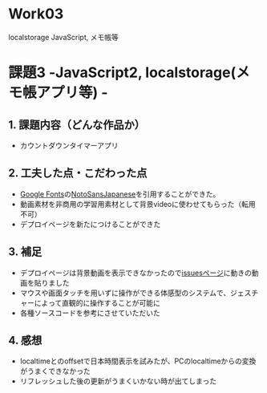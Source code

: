 # Work03
localstorage JavaScript, メモ帳等
# 課題3 -JavaScript2, localstorage(メモ帳アプリ等) -

## 1. 課題内容（どんな作品か）
- カウントダウンタイマーアプリ

## 2. 工夫した点・こだわった点
- [Google Fonts](https://fonts.google.com/)の[NotoSansJapanese](https://fonts.google.com/noto/specimen/Noto+Sans+JP)を引用することができた。
- 動画素材を非商用の学習用素材として背景videoに使わせてもらった（転用不可）
- デプロイページを新たにつけることができた

## 3. 補足
- デプロイページは背景動画を表示できなかったので[issuesページ](https://github.com/ars296/Work03/issues/1)に動きの動画を貼りました
- マウスや画面タッチを用いずに操作ができる体感型のシステムで、ジェスチャーによって直観的に操作することが可能に
- 各種ソースコードを参考にさせていただいた

## 4. 感想
- localtimeとのoffsetで日本時間表示を試みたが、PCのlocaltimeからの変換がうまくできなかった
- リフレッシュした後の更新がうまくいかない時が出てしまった
